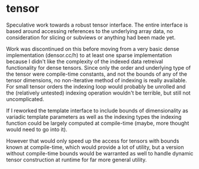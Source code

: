 # tensor

Speculative work towards a robust tensor interface. The entire interface is based around accessing references to the underlying array data, no consideration for slicing or subviews or anything had been made yet. 

Work was discontinued on this before moving from a very basic dense implementation (densor.cc/h) to at least one sparse implementation because I didn't like the complexity of the indexed data retreival functionality for dense tensors. 
Since only the order and underlying type of the tensor were compile-time constants, and not the bounds of any of the tensor dimensions, no non-iterative method of indexing is really available. 
For small tensor orders the indexing loop would probably be unrolled and the (relatively untested) indexing operation wouldn't be terrible, but still not uncomplicated.

If I reworked the template interface to include bounds of dimensionality as variadic template parameters as well as the indexing types the indexing function could be largely computed at compile-time (maybe, more thought would need to go into it).

However that would only speed up the access for tensors with bounds known at compile-time, which would provide a lot of utility, but a version without compile-time bounds would be warranted as well to handle dynamic tensor construction at runtime for far more general utility.
